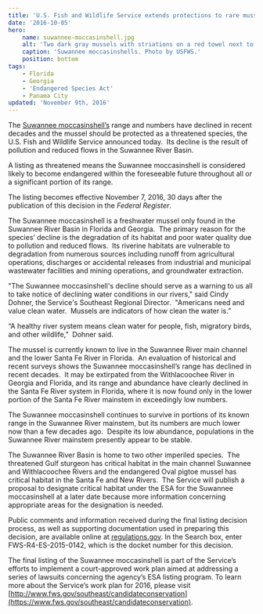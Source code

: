 ```yaml
---
title: 'U.S. Fish and Wildlife Service extends protections to rare mussel in Suwannee River basin'
date: '2016-10-05'
hero:
    name: suwannee-moccasinshell.jpg
    alt: 'Two dark gray mussels with striations on a red towel next to a ruler for scale.'
    caption: 'Suwannee moccasinshells. Photo by USFWS.'
    position: bottom
tags:
    - Florida
    - Georgia
    - 'Endangered Species Act'
    - Panama City
updated: 'November 9th, 2016'
---
```

The [Suwannee moccasinshell’s](/wildlife/mussel/suwannee-moccasinshell) range and numbers have declined in recent decades and the mussel should be protected as a threatened species, the U.S. Fish and Wildlife Service announced today.  Its decline is the result of pollution and reduced flows in the Suwannee River Basin.

A listing as threatened means the Suwannee moccasinshell is considered likely to become endangered within the foreseeable future throughout all or a significant portion of its range.

The listing becomes effective November 7, 2016, 30 days after the publication of this decision in the _Federal Register_.

The Suwannee moccasinshell is a freshwater mussel only found in the Suwannee River Basin in Florida and Georgia.  The primary reason for the species’ decline is the degradation of its habitat and poor water quality due to pollution and reduced flows.  Its riverine habitats are vulnerable to degradation from numerous sources including runoff from agricultural operations, discharges or accidental releases from industrial and municipal wastewater facilities and mining operations, and groundwater extraction.

"The Suwannee moccasinshell's decline should serve as a warning to us all to take notice of declining water conditions in our rivers," said Cindy Dohner, the Service's Southeast Regional Director.  "Americans need and value clean water.  Mussels are indicators of how clean the water is.” 

“A healthy river system means clean water for people, fish, migratory birds, and other wildlife,”  Dohner said.

The mussel is currently known to live in the Suwannee River main channel and the lower Santa Fe River in Florida.  An evaluation of historical and recent surveys shows the Suwannee moccasinshell’s range has declined in recent decades.  It may be extirpated from the Withlacoochee River in Georgia and Florida, and its range and abundance have clearly declined in the Santa Fe River system in Florida, where it is now found only in the lower portion of the Santa Fe River mainstem in exceedingly low numbers.  

The Suwannee moccasinshell continues to survive in portions of its known range in the Suwannee River mainstem, but its numbers are much lower now than a few decades ago.  Despite its low abundance, populations in the Suwannee River mainstem presently appear to be stable.

The Suwannee River Basin is home to two other imperiled species.  The threatened Gulf sturgeon has critical habitat in the main channel Suwannee and Withlacoochee Rivers and the endangered Oval pigtoe mussel has critical habitat in the Santa Fe and New Rivers.  The Service will publish a proposal to designate critical habitat under the ESA for the Suwannee moccasinshell at a later date because more information concerning appropriate areas for the designation is needed.  

Public comments and information received during the final listing decision process, as well as supporting documentation used in preparing this decision, are available online at [regulations.gov](http://www.regulations.gov). In the Search box, enter FWS-R4-ES-2015-0142, which is the docket number for this decision.

The final listing of the Suwannee moccasinshell is part of the Service’s efforts to implement a court-approved work plan aimed at addressing a series of lawsuits concerning the agency’s ESA listing program. To learn more about the Service’s work plan for 2016, please visit [http://www.fws.gov/southeast/candidateconservation](https://www.fws.gov/southeast/candidateconservation).
